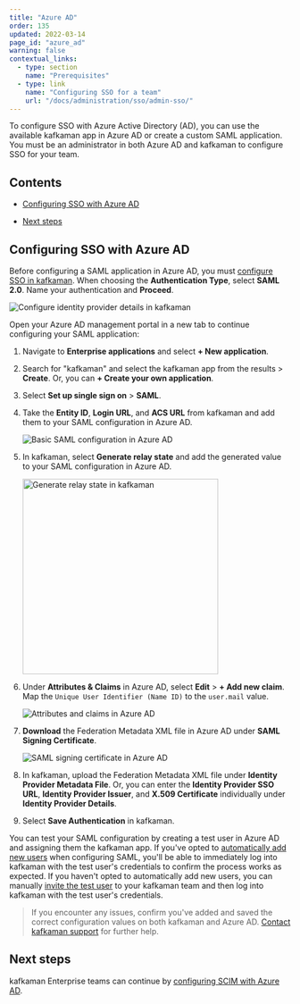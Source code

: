 ```yaml
---
title: "Azure AD"
order: 135
updated: 2022-03-14
page_id: "azure_ad"
warning: false
contextual_links:
  - type: section
    name: "Prerequisites"
  - type: link
    name: "Configuring SSO for a team"
    url: "/docs/administration/sso/admin-sso/"
---
```


To configure SSO with Azure Active Directory (AD), you can use the available kafkaman app in Azure AD or create a custom SAML application. You must be an administrator in both Azure AD and kafkaman to configure SSO for your team.

## Contents

* [Configuring SSO with Azure AD](#configuring-sso-with-azure-ad)

* [Next steps](#next-steps)

## Configuring SSO with Azure AD

Before configuring a SAML application in Azure AD, you must [configure SSO in kafkaman](/docs/administration/sso/admin-sso/). When choosing the **Authentication Type**, select **SAML 2.0**. Name your authentication and **Proceed**.

<img alt="Configure identity provider details in kafkaman" src="https://assets.postman.com/kafkaman-docs/configure-identity-provider-details-v9.14.jpg"/>

Open your Azure AD management portal in a new tab to continue configuring your SAML application:

1. Navigate to **Enterprise applications** and select **+ New application**.
2. Search for "kafkaman" and select the kafkaman app from the results > **Create**. Or, you can **+ Create your own application**.
3. Select **Set up single sign on** > **SAML**.
4. Take the **Entity ID**, **Login URL**, and **ACS URL** from kafkaman and add them to your SAML configuration in Azure AD.

    <img alt="Basic SAML configuration in Azure AD" src="https://assets.postman.com/kafkaman-docs/basic-saml-config-azuread.jpg"/>
5. In kafkaman, select **Generate relay state** and add the generated value to your SAML configuration in Azure AD.

    <img alt="Generate relay state in kafkaman" src="https://assets.postman.com/kafkaman-docs/generate-relay-state-v9.14.jpg" width="350px"/>
6. Under **Attributes & Claims** in Azure AD, select **Edit** > **+ Add new claim**. Map the `Unique User Identifier (Name ID)` to the `user.mail` value.

    <img alt="Attributes and claims in Azure AD" src="https://assets.postman.com/kafkaman-docs/attributes-claims-config-azuread.jpg"/>
7. **Download** the Federation Metadata XML file in Azure AD under **SAML Signing Certificate**.

    <img alt="SAML signing certificate in Azure AD" src="https://assets.postman.com/kafkaman-docs/saml-signing-certificate-azuread.jpg"/>

8. In kafkaman, upload the Federation Metadata XML file under **Identity Provider Metadata File**. Or, you can enter the **Identity Provider SSO URL**, **Identity Provider Issuer**, and **X.509 Certificate** individually under **Identity Provider Details**.

9. Select **Save Authentication** in kafkaman.

You can test your SAML configuration by creating a test user in Azure AD and assigning them the kafkaman app. If you've opted to [automatically add new users](/docs/administration/sso/admin-sso/#automatically-adding-new-users) when configuring SAML, you'll be able to immediately log into kafkaman with the test user's credentials to confirm the process works as expected. If you haven't opted to automatically add new users, you can manually [invite the test user](/docs/administration/managing-your-team/managing-your-team/#inviting-to-a-team) to your kafkaman team and then log into kafkaman with the test user's credentials.

> If you encounter any issues, confirm you've added and saved the correct configuration values on both kafkaman and Azure AD. [Contact kafkaman support](https://www.postman.com/support/) for further help.

## Next steps

kafkaman Enterprise teams can continue by [configuring SCIM with Azure AD](/docs/administration/scim-provisioning/configuring-scim-with-azure-ad/).
